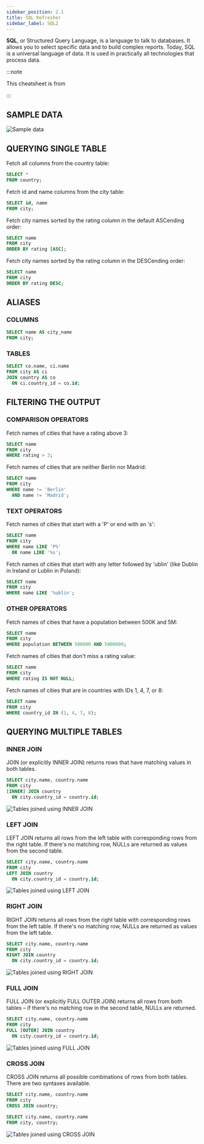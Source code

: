 ```yaml
---
sidebar_position: 2.1
title: SQL Refresher
sidebar_label: SQL2
---
```


**SQL**, or Structured Query Language, is a language to talk to databases. It allows you to select specific data and to build complex reports. Today, SQL is a universal language of data. It is used in practically all technologies that process data.


:::note

This cheatsheet is from 

:::

## SAMPLE DATA

![Sample data](./01-sample-data.png)

## QUERYING SINGLE TABLE

Fetch all columns from the country table:
```sql 
SELECT *
FROM country;
```

Fetch id and name columns from the city table:
```sql
SELECT id, name
FROM city;
```

Fetch city names sorted by the rating column in the default ASCending order:
```sql
SELECT name
FROM city
ORDER BY rating [ASC];
```

Fetch city names sorted by the rating column in the DESCending order:
```sql
SELECT name
FROM city
ORDER BY rating DESC;
```

## ALIASES

### COLUMNS
```sql
SELECT name AS city_name
FROM city;
```
### TABLES
```sql
SELECT co.name, ci.name
FROM city AS ci
JOIN country AS co
  ON ci.country_id = co.id;
```
## FILTERING THE OUTPUT
### COMPARISON OPERATORS

Fetch names of cities that have a rating above 3:
```sql
SELECT name
FROM city
WHERE rating > 3;
```
Fetch names of cities that are neither Berlin nor Madrid:
```sql
SELECT name
FROM city
WHERE name != 'Berlin'
  AND name != 'Madrid';
```

### TEXT OPERATORS

Fetch names of cities that start with a 'P' or end with an 's':
```sql
SELECT name
FROM city
WHERE name LIKE 'P%'
  OR name LIKE '%s';
```
Fetch names of cities that start with any letter followed by 'ublin' (like Dublin in Ireland or Lublin in Poland):
```sql
SELECT name
FROM city
WHERE name LIKE '%ublin';
```
### OTHER OPERATORS

Fetch names of cities that have a population between 500K and 5M:
```sql
SELECT name
FROM city
WHERE population BETWEEN 500000 AND 5000000;
```
Fetch names of cities that don't miss a rating value:
```sql
SELECT name
FROM city
WHERE rating IS NOT NULL;
```
Fetch names of cities that are in countries with IDs 1, 4, 7, or 8:
```sql
SELECT name
FROM city
WHERE country_id IN (1, 4, 7, 8);
```

## QUERYING MULTIPLE TABLES

### INNER JOIN

JOIN (or explicitly INNER JOIN) returns rows that have matching values in both tables.
```sql
SELECT city.name, country.name
FROM city
[INNER] JOIN country
  ON city.country_id = country.id;
```

![Tables joined using INNER JOIN](./02-inner-join.png)
### LEFT JOIN

LEFT JOIN returns all rows from the left table with corresponding rows from the right table. If there's no matching row, NULLs are returned as values from the second table.
```sql
SELECT city.name, country.name
FROM city
LEFT JOIN country
  ON city.country_id = country.id;
```
![Tables joined using LEFT JOIN](./03-left-join.png)

### RIGHT JOIN
RIGHT JOIN returns all rows from the right table with corresponding rows from the left table. If there's no matching row, NULLs are returned as values from the left table.
```sql
SELECT city.name, country.name
FROM city
RIGHT JOIN country
  ON city.country_id = country.id;
```
![Tables joined using RIGHT JOIN](./04-right-join.png)

### FULL JOIN

FULL JOIN (or explicitly FULL OUTER JOIN) returns all rows from both tables – if there's no matching row in the second table, NULLs are returned.
```sql
SELECT city.name, country.name
FROM city
FULL [OUTER] JOIN country
  ON city.country_id = country.id;
```
![Tables joined using FULL JOIN](./05-full-join.png)

### CROSS JOIN

CROSS JOIN returns all possible combinations of rows from both tables. There are two syntaxes available.
```sql
SELECT city.name, country.name
FROM city
CROSS JOIN country;
```
```sql
SELECT city.name, country.name
FROM city, country;
```
![Tables joined using CROSS JOIN](./06-cross-join.png)
